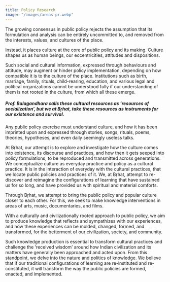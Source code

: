 ```yaml
---
title: Policy Research
image: "/images/areas-pr.webp"
---
```


The growing consensus in public policy rejects the assumption that its formulation and analysis can be entirely uncommitted to, and removed from the interests, values, and cultures of the place.

Instead, it places culture at the core of public policy and its making. Culture shapes us as human beings, our eccentricities, attitudes and dispositions.

Such social and cultural information, expressed through behaviours and attitude, may augment or hinder policy implementation, depending on how compatible it is to the culture of the place. Institutions such as birth, marriage, family, rituals, child-rearing, education, and various legal and political organizations cannot be understood fully if our understanding of them is not rooted in the culture, from which all these emerge.

##### Prof. Balagandhara calls these cultural resources as ‘resources of socialization’, but we at Bṛhat, take these resources as instruments for our existence and survival.

Any public policy exercise must understand culture, and how it has been imprinted upon and expressed through stories, songs, rituals, poems, theories, hypotheses, and even daily seemingly useless talks.

At Bṛhat, our attempt is to explore and investigate how the culture comes into existence, its discourse and practices, and how then it gets seeped into policy formulations, to be reproduced and transmitted across generations. We conceptualize culture as everyday practice and policy as a cultural practice. It is in the interaction of everyday with the cultural practices, that we locate public policies and practices of it. We, at Bṛhat, attempt to re-discover and reimagine the configurations of learning that have sustained us for so long, and have provided us with spiritual and material comforts.

Through Bṛhat, we attempt to bring the public policy and popular culture closer to each other. For this, we seek to make knowledge interventions in areas of arts, music, documentaries, and films.

With a culturally and civilizationally rooted approach to public policy, we aim to produce knowledge that reflects and sympathizes with our experiences, and how these experiences can be molded, changed, formed, and transformed, for the betterment of our civilization, society, and community.

Such knowledge production is essential to transform cultural practices and challenge the ‘received wisdom’ around how Indian civilization and its matters have generally been approached and acted upon. From this standpoint, we delve into the nature and politics of knowledge. We believe that if our traditional configurations of learning are re-instituted and re-constituted, it will transform the way the public policies are formed, enacted, and implemented.

<style>
  p, h5 { text-align: left;}
</style>